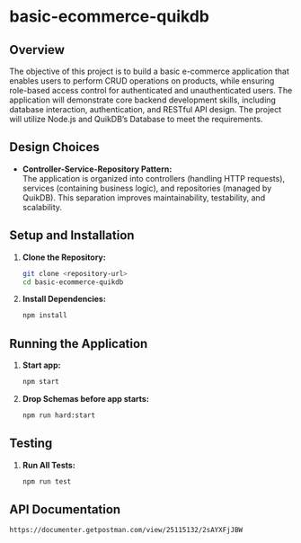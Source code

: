 # basic-ecommerce-quikdb

## Overview

The objective of this project is to build a basic e-commerce application that enables users to perform CRUD operations on products, while ensuring role-based access control for authenticated and unauthenticated users. The application will demonstrate core backend development skills, including database interaction, authentication, and RESTful API design. The project will utilize Node.js and QuikDB’s Database to meet the requirements.

## Design Choices

- **Controller-Service-Repository Pattern:**  
  The application is organized into controllers (handling HTTP requests), services (containing business logic), and repositories (managed by QuikDB). This separation improves maintainability, testability, and scalability.

## Setup and Installation

1. **Clone the Repository:**

   ```bash
   git clone <repository-url>
   cd basic-ecommerce-quikdb
   ```

2. **Install Dependencies:**

   ```bash
   npm install
   ```

## Running the Application

1. **Start app:**

   ```bash
   npm start
   ```

2. **Drop Schemas before app starts:**

   ```bash
   npm run hard:start
   ```

## Testing

1. **Run All Tests:**

   ```bash
   npm run test
   ```

## API Documentation

    https://documenter.getpostman.com/view/25115132/2sAYXFjJBW
